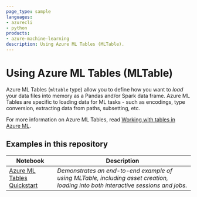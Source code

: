```yaml
---
page_type: sample
languages:
- azurecli
- python
products:
- azure-machine-learning
description: Using Azure ML Tables (MLTable).
---
```


# Using Azure ML Tables (MLTable)

Azure ML Tables (`mltable` type) allow you to define how you want to *load* your data files into memory as a Pandas and/or Spark data frame. Azure ML Tables are specific to loading data for ML tasks - such as encodings, type conversion, extracting data from paths, subsetting, etc.

For more information on Azure ML Tables, read [Working with tables in Azure ML](https://learn.microsoft.com/azure/machine-learning/how-to-mltable).

## Examples in this repository

| Notebook | Description |
|----------|-------------|
| [Azure ML Tables Quickstart](./quickstart/mltable-quickstart.ipynb) | *Demonstrates an end-to-end example of using MLTable, including asset creation, loading into both interactive sessions and jobs.*